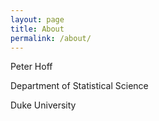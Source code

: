 ```yaml
---
layout: page
title: About
permalink: /about/
---
```



Peter Hoff 

Department of Statistical Science 

Duke University 

